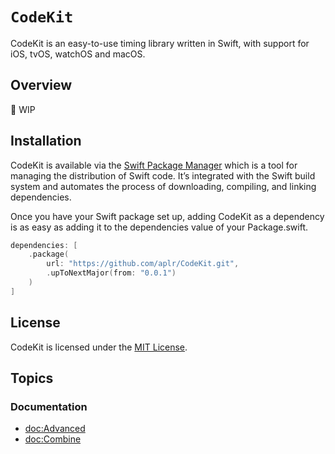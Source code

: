 # ``CodeKit``

CodeKit is an easy-to-use timing library written in Swift, with support for iOS, tvOS, watchOS and macOS.

## Overview

🚧 WIP

## Installation

CodeKit is available via the [Swift Package Manager](https://swift.org/package-manager/) which is a tool for managing the distribution of Swift code. It’s integrated with the Swift build system and automates the process of downloading, compiling, and linking dependencies.

Once you have your Swift package set up, adding CodeKit as a dependency is as easy as adding it to the dependencies value of your Package.swift.

```swift
dependencies: [
    .package(
        url: "https://github.com/aplr/CodeKit.git",
        .upToNextMajor(from: "0.0.1")
    )
]
```

## License
CodeKit is licensed under the [MIT License](https://github.com/aplr/CodeKit/blob/main/LICENSE).

## Topics

### Documentation

- <doc:Advanced>
- <doc:Combine>
